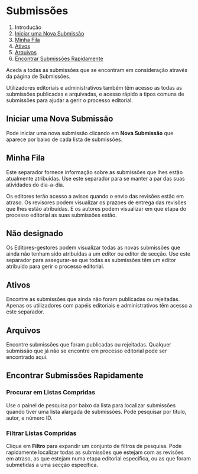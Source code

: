 # Submissões

1. Introdução
2. [Iniciar uma Nova Submissão](submissions.md#new-submission)
3. [Minha Fila](submissions.md#my-queue)
4. [Ativos](submissions.md#active)
5. [Arquivos](submissions.md#archives)
6. [Encontrar Submissões Rapidamente](submissions.md#find-quickly)

Aceda a todas as submissões que se encontram em consideração através da página de Submissões.

Utilizadores editoriais e administrativos também têm acesso as todas as submissões publicadas e arquivadas, e acesso rápido a tipos comuns de submissões para ajudar a gerir o processo editorial.

## <a name="new-submission"></a>Iniciar uma Nova Submissão

Pode iniciar uma nova submissão clicando em **Nova Submissão** que aparece por baixo de cada lista de submissões.

## <a name="my-queue"></a>Minha Fila

Este separador fornece informação sobre as submissões que lhes estão atualmente atribuídas. Use este separador para se manter a par das suas atividades do dia-a-dia.

Os editores terão acesso a avisos quando o envio das revisões estão em atraso. Os revisores podem visualizar os prazoes de entrega das revisões que lhes estão atribuídas. E os autores podem visualizar em que etapa do processo editorial as suas submissões estão.

## <a name="unassigned"></a>Não designado

Os Editores-gestores podem visualizar todas as novas submissões que ainda não tenham sido atribuídas a um editor ou editor de secção. Use este separador para assegurar-se que todas as submissões têm um editor atribuído para gerir o processo editorial.

## <a name="active"></a>Ativos

Encontre as submissões que ainda não foram publicadas ou rejeitadas. Apenas os utilizadores com papéis editoriais e administrativos têm acesso a este separador.

## <a name="archives"></a>Arquivos

Encontre submissões que foram publicadas ou rejeitadas. Qualquer submissão que já não se encontre em processo editorial pode ser encontrado aqui.

## <a name="find-quickly"></a>Encontrar Submissões Rapidamente

### Procurar em Listas Compridas

Use o painel de pesquisa por baixo da lista para localizar submissões quando tiver uma lista alargada de submissões. Pode pesquisar por título, autor, e número ID.

### Filtrar Listas Compridas

Clique em **Filtro** para expandir um conjunto de filtros de pesquisa. Pode rapidamente localizar todas as submissões que estejam com as revisões em atraso, as que estejam numa etapa editorial específica, ou as que foram submetidas a uma secção específica.
